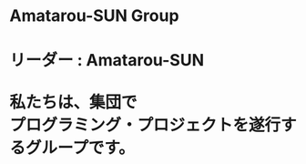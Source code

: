 <h1>Amatarou-SUN Group<h1>
リーダー : Amatarou-SUN<br />
<br />
私たちは、集団で<br />
プログラミング・プロジェクトを遂行するグループです。<br />

<!---
Amatarou-SUN-Group/Amatarou-SUN-Group is a ✨ special ✨ repository because its `README.md` (this file) appears on your GitHub profile.
You can click the Preview link to take a look at your changes.
--->
